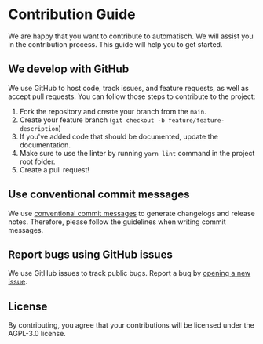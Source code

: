# Contribution Guide

We are happy that you want to contribute to automatisch. We will assist you in the contribution process. This guide will help you to get started.

## We develop with GitHub

We use GitHub to host code, track issues, and feature requests, as well as accept pull requests. You can follow those steps to contribute to the project:

1. Fork the repository and create your branch from the `main`.
2. Create your feature branch (`git checkout -b feature/feature-description`)
3. If you've added code that should be documented, update the documentation.
4. Make sure to use the linter by running `yarn lint` command in the project root folder.
5. Create a pull request!

## Use conventional commit messages

We use [conventional commit messages](https://www.conventionalcommits.org) to generate changelogs and release notes. Therefore, please follow the guidelines when writing commit messages.

## Report bugs using GitHub issues

We use GitHub issues to track public bugs. Report a bug by [opening a new issue](https://github.com/automatisch/automatisch/issues/new).

## License

By contributing, you agree that your contributions will be licensed under the AGPL-3.0 license.
